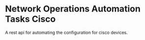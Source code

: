 # Network Operations Automation Tasks Cisco

A rest api for automating the configuration for  cisco devices.
